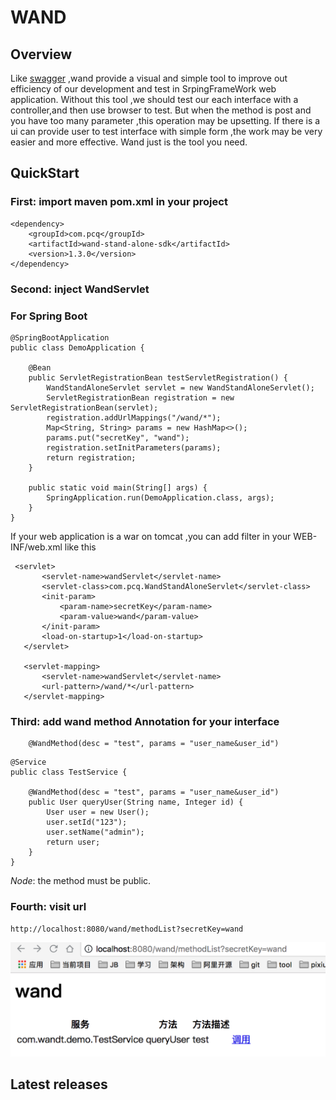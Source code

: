 # WAND

## Overview
 Like [swagger](https://swagger.io/) ,wand provide a visual and simple tool to improve out efficiency of our development and test in SrpingFrameWork web application. Without this tool ,we should test our each interface with a controller,and then use browser to test. But when the method is post and  you have too many parameter ,this operation may be upsetting. If there is a ui can provide user to test interface with simple form ,the work may be very easier and more effective. Wand just is the tool you need.
## QuickStart
### First: import maven  pom.xml in your project

````
<dependency>
	<groupId>com.pcq</groupId>
	<artifactId>wand-stand-alone-sdk</artifactId>
	<version>1.3.0</version>
</dependency>
````
### Second: inject WandServlet
### For Spring Boot 
````
@SpringBootApplication
public class DemoApplication {

    @Bean
    public ServletRegistrationBean testServletRegistration() {
        WandStandAloneServlet servlet = new WandStandAloneServlet();
        ServletRegistrationBean registration = new ServletRegistrationBean(servlet);
        registration.addUrlMappings("/wand/*");
        Map<String, String> params = new HashMap<>();
        params.put("secretKey", "wand");
        registration.setInitParameters(params);
        return registration;
    }

    public static void main(String[] args) {
        SpringApplication.run(DemoApplication.class, args);
    }
}
````
 If your web application is a war on tomcat ,you can add filter in your WEB-INF/web.xml like this 
 ````
  <servlet>
        <servlet-name>wandServlet</servlet-name>
        <servlet-class>com.pcq.WandStandAloneServlet</servlet-class>
        <init-param>
            <param-name>secretKey</param-name>
            <param-value>wand</param-value>
        </init-param>
        <load-on-startup>1</load-on-startup>
    </servlet>

    <servlet-mapping>
        <servlet-name>wandServlet</servlet-name>
        <url-pattern>/wand/*</url-pattern>
    </servlet-mapping>
 ````
### Third: add wand method Annotation for your interface
````
    @WandMethod(desc = "test", params = "user_name&user_id")
````
````
@Service
public class TestService {
    
    @WandMethod(desc = "test", params = "user_name&user_id")
    public User queryUser(String name, Integer id) {
        User user = new User();
        user.setId("123");
        user.setName("admin");
        return user;
    }
}
````
 *Node*: the method must be public. 

### Fourth: visit url 
````
http://localhost:8080/wand/methodList?secretKey=wand
````
<img src=https://github.com/pcqlegend/wand/blob/master/1.png />


## Latest releases

